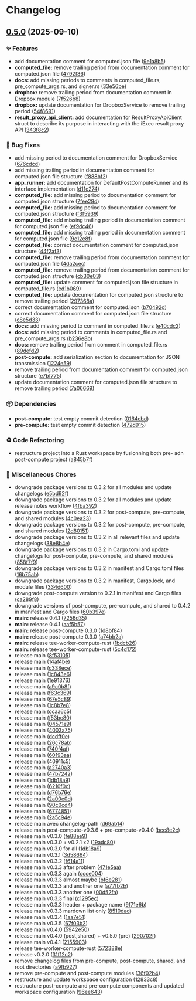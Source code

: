 # Changelog

## [0.5.0](https://github.com/Natchica/iexec-tee_worker_pre_post_compute_rust/compare/post-compute-v0.4.2...post-compute-v0.5.0) (2025-09-10)


### ✨ Features

* add documentation comment for computed.json file ([9e1a8b5](https://github.com/Natchica/iexec-tee_worker_pre_post_compute_rust/commit/9e1a8b5d19f1a70d6b7e02bb683d6710924d40cc))
* **computed_file:** remove trailing period from documentation comment for computed.json file ([4792f36](https://github.com/Natchica/iexec-tee_worker_pre_post_compute_rust/commit/4792f36bd8278a90aefe6aa2015dfcbb7f38a38e))
* **docs:** add missing periods to comments in computed_file.rs, pre_compute_args.rs, and signer.rs ([33e56be](https://github.com/Natchica/iexec-tee_worker_pre_post_compute_rust/commit/33e56bef369549c1d1a8dcb5d01debd8fd9a9bb0))
* **dropbox:** remove trailing period from documentation comment in Dropbox module ([7f526b8](https://github.com/Natchica/iexec-tee_worker_pre_post_compute_rust/commit/7f526b8841df251d49aa8be68b3bbfd402c38c6f))
* **dropbox:** update documentation for DropboxService to remove trailing period ([54f8691](https://github.com/Natchica/iexec-tee_worker_pre_post_compute_rust/commit/54f8691cd534f8b1d9572645e54993c1c668a75d))
* **result_proxy_api_client:** add documentation for ResultProxyApiClient struct to describe its purpose in interacting with the iExec result proxy API ([343f8c2](https://github.com/Natchica/iexec-tee_worker_pre_post_compute_rust/commit/343f8c290e0dafebce36cc638cdfd468733b2d5e))


### 🐛 Bug Fixes

* add missing period to documentation comment for DropboxService ([676cdcd](https://github.com/Natchica/iexec-tee_worker_pre_post_compute_rust/commit/676cdcd65ba9ebf36d4c3efe9c8edbbc9946819f))
* add missing trailing period in documentation comment for computed.json file structure ([f888bf2](https://github.com/Natchica/iexec-tee_worker_pre_post_compute_rust/commit/f888bf2969dedf4b449ba1eeeb5134516a437e66))
* **app_runner:** add documentation for DefaultPostComputeRunner and its interface implementation ([d11e274](https://github.com/Natchica/iexec-tee_worker_pre_post_compute_rust/commit/d11e274ae19ed85e11e978fdffd33ea0f35d59ff))
* **computed_file:** add missing period to documentation comment for computed.json structure ([7fee29d](https://github.com/Natchica/iexec-tee_worker_pre_post_compute_rust/commit/7fee29d416adcf2cbadda410178323013f733b06))
* **computed_file:** add missing period to documentation comment for computed.json structure ([f3f5939](https://github.com/Natchica/iexec-tee_worker_pre_post_compute_rust/commit/f3f5939a143528dd3a617e1967ac042985828c63))
* **computed_file:** add missing trailing period in documentation comment for computed.json file ([ef9dc46](https://github.com/Natchica/iexec-tee_worker_pre_post_compute_rust/commit/ef9dc46fa04f301be48443c7ab241d928bf0817d))
* **computed_file:** add missing trailing period in documentation comment for computed.json file ([9c12e8f](https://github.com/Natchica/iexec-tee_worker_pre_post_compute_rust/commit/9c12e8f9dbe8c35f6599389a8b57bdb44388f03a))
* **computed_file:** correct documentation comment for computed.json structure ([44f2af3](https://github.com/Natchica/iexec-tee_worker_pre_post_compute_rust/commit/44f2af3be31514117fa6e8308e1626049407074c))
* **computed_file:** remove trailing period from documentation comment for computed.json file ([4da2cec](https://github.com/Natchica/iexec-tee_worker_pre_post_compute_rust/commit/4da2cecabfc18241ac55b9cf61986f4ca3ab11ac))
* **computed_file:** remove trailing period from documentation comment for computed.json structure ([cb30e03](https://github.com/Natchica/iexec-tee_worker_pre_post_compute_rust/commit/cb30e03ad6d147cbbe718f6387812ce3f1f75b78))
* **computed_file:** update comment for computed.json file structure in computed_file.rs ([ed1b069](https://github.com/Natchica/iexec-tee_worker_pre_post_compute_rust/commit/ed1b069edd82ec5735dbc39416f04ad0fd549bb9))
* **computed_file:** update documentation for computed.json structure to remove trailing period ([297368a](https://github.com/Natchica/iexec-tee_worker_pre_post_compute_rust/commit/297368af10bfb8b69c8dc0de7f2cc5460d7b865f))
* correct documentation comment for computed.json ([b70492d](https://github.com/Natchica/iexec-tee_worker_pre_post_compute_rust/commit/b70492d250a717ddf801eaf822884e4b945b3e4b))
* correct documentation comment for computed.json file structure ([c8e5d33](https://github.com/Natchica/iexec-tee_worker_pre_post_compute_rust/commit/c8e5d331e9e468bc1c50ed50cb72e2b9689be754))
* **docs:** add missing period to comment in computed_file.rs ([e40cdc2](https://github.com/Natchica/iexec-tee_worker_pre_post_compute_rust/commit/e40cdc2fb5797694448261a5421d848b98cfd520))
* **docs:** add missing period to comments in computed_file.rs and pre_compute_args.rs ([b236e8b](https://github.com/Natchica/iexec-tee_worker_pre_post_compute_rust/commit/b236e8bfb7c9f47680c0bfedf24666e35e2cc802))
* **docs:** remove trailing period from comment in computed_file.rs ([89defd2](https://github.com/Natchica/iexec-tee_worker_pre_post_compute_rust/commit/89defd26376b685e0ae8db25666ff2392ca09f87))
* **post-compute:** add serialization section to documentation for JSON transmission ([1224e59](https://github.com/Natchica/iexec-tee_worker_pre_post_compute_rust/commit/1224e593a6d1ab6845f67d84df077ce8554b3f93))
* remove trailing period from documentation comment for computed.json structure ([e7bf775](https://github.com/Natchica/iexec-tee_worker_pre_post_compute_rust/commit/e7bf7754db54272b87978c44aab47717afa6152e))
* update documentation comment for computed.json file structure to remove trailing period ([7a06669](https://github.com/Natchica/iexec-tee_worker_pre_post_compute_rust/commit/7a06669c2be3d643d0bedf83049ab4d0291977e3))


### 📦 Dependencies

* **post-compute:** test empty commit detection ([0164cbd](https://github.com/Natchica/iexec-tee_worker_pre_post_compute_rust/commit/0164cbd528c1a3cd75bd45312c3843c3b4a97126))
* **pre-compute:** test empty commit detection ([472d915](https://github.com/Natchica/iexec-tee_worker_pre_post_compute_rust/commit/472d9153963efbec9e5030bb1d3822fc5aadf839))


### ♻️ Code Refactoring

* restructure project into a Rust workspace by fusionning both pre- adn post-compute project ([a845b7f](https://github.com/Natchica/iexec-tee_worker_pre_post_compute_rust/commit/a845b7fda769d51898859123251f6d5c0613970c))


### 🔨 Miscellaneous Chores

* downgrade package versions to 0.3.2 for all modules and update changelogs ([e5bd92f](https://github.com/Natchica/iexec-tee_worker_pre_post_compute_rust/commit/e5bd92fa56b437172877a71e3e4db5059ac473a6))
* downgrade package versions to 0.3.2 for all modules and update release notes workflow ([4fba392](https://github.com/Natchica/iexec-tee_worker_pre_post_compute_rust/commit/4fba392698e13488461769550cc1fbc29788e223))
* downgrade package versions to 0.3.2 for post-compute, pre-compute, and shared modules ([4c0ea23](https://github.com/Natchica/iexec-tee_worker_pre_post_compute_rust/commit/4c0ea23d73b4e0e421c42a5eaf00498e2d8ff3f3))
* downgrade package versions to 0.3.2 for post-compute, pre-compute, and shared modules ([2d80151](https://github.com/Natchica/iexec-tee_worker_pre_post_compute_rust/commit/2d801512dfb12d0c318d060aaffde630aadfd7a6))
* downgrade package versions to 0.3.2 in all relevant files and update changelogs ([38e8b4e](https://github.com/Natchica/iexec-tee_worker_pre_post_compute_rust/commit/38e8b4e4c7b6e6b8e55a4c36ce2b52e4648a3b22))
* downgrade package versions to 0.3.2 in Cargo.toml and update changelogs for post-compute, pre-compute, and shared modules ([858f7f9](https://github.com/Natchica/iexec-tee_worker_pre_post_compute_rust/commit/858f7f971057f968d0859b88f6cc6e3fd415e05b))
* downgrade package versions to 0.3.2 in manifest and Cargo.toml files ([16b75ab](https://github.com/Natchica/iexec-tee_worker_pre_post_compute_rust/commit/16b75abdd35149947d525494dcfd54719d645b2f))
* downgrade package versions to 0.3.2 in manifest, Cargo.lock, and module files ([334d600](https://github.com/Natchica/iexec-tee_worker_pre_post_compute_rust/commit/334d6006fd991f6af4e81e4c78b1e009d7d4e85d))
* downgrade post-compute version to 0.2.1 in manifest and Cargo files ([ca289f8](https://github.com/Natchica/iexec-tee_worker_pre_post_compute_rust/commit/ca289f80ff3ed837388d6dfe142cd85c80b0e8b6))
* downgrade versions of post-compute, pre-compute, and shared to 0.4.2 in manifest and Cargo files ([60b397e](https://github.com/Natchica/iexec-tee_worker_pre_post_compute_rust/commit/60b397ef0607dc6e68c49ede2affffaf1162973c))
* **main:** release  0.4.1 ([7256d35](https://github.com/Natchica/iexec-tee_worker_pre_post_compute_rust/commit/7256d354ff7efbd5bec24ffadd768bab8d79d98e))
* **main:** release  0.4.1 ([aaf5b57](https://github.com/Natchica/iexec-tee_worker_pre_post_compute_rust/commit/aaf5b570ee812a945da7886f10820fadda452b2a))
* **main:** release post-compute 0.3.0 ([1d8bf84](https://github.com/Natchica/iexec-tee_worker_pre_post_compute_rust/commit/1d8bf84cbe54ed51b44e3f6cd284884273a9c4cb))
* **main:** release post-compute 0.3.0 ([a74bb2a](https://github.com/Natchica/iexec-tee_worker_pre_post_compute_rust/commit/a74bb2a36be739231362eaa4969a90a7b767ee8b))
* **main:** release tee-worker-compute-rust ([1bdcb26](https://github.com/Natchica/iexec-tee_worker_pre_post_compute_rust/commit/1bdcb266531e4cffc54a65f79be28e1738d2beb2))
* **main:** release tee-worker-compute-rust ([5c4d172](https://github.com/Natchica/iexec-tee_worker_pre_post_compute_rust/commit/5c4d1725b249eaf73c294610893fe0ceabc53ded))
* release main ([8f53105](https://github.com/Natchica/iexec-tee_worker_pre_post_compute_rust/commit/8f5310539db14b154905cc8485fd2c9a1187792b))
* release main ([14af4be](https://github.com/Natchica/iexec-tee_worker_pre_post_compute_rust/commit/14af4be21229a2938a24d9247cc62c2be5d18cf9))
* release main ([c338ece](https://github.com/Natchica/iexec-tee_worker_pre_post_compute_rust/commit/c338ece3ca9dda25e2205a93f6719c8bd42c2ae8))
* release main ([1c843e6](https://github.com/Natchica/iexec-tee_worker_pre_post_compute_rust/commit/1c843e62c47bc63982ff26cf01d60e418e587b91))
* release main ([1e91376](https://github.com/Natchica/iexec-tee_worker_pre_post_compute_rust/commit/1e91376b6bffc9524f7a1d61607450f021077ed9))
* release main ([a9c0b8f](https://github.com/Natchica/iexec-tee_worker_pre_post_compute_rust/commit/a9c0b8fc0375af8a5b5b4a9682a400dd924f2fa6))
* release main ([f63c369](https://github.com/Natchica/iexec-tee_worker_pre_post_compute_rust/commit/f63c3691e278f047899d3f43e0228e0dfabe991e))
* release main ([67e5c89](https://github.com/Natchica/iexec-tee_worker_pre_post_compute_rust/commit/67e5c89e42dd2938ac7a53ae6b4c7d6c19520fea))
* release main ([1c8b7e8](https://github.com/Natchica/iexec-tee_worker_pre_post_compute_rust/commit/1c8b7e8a7683be9845bd4a79c73b434dae601a09))
* release main ([ccaa6c5](https://github.com/Natchica/iexec-tee_worker_pre_post_compute_rust/commit/ccaa6c5f8d0632e3ca64e890ae4ffb641921944e))
* release main ([f53bc80](https://github.com/Natchica/iexec-tee_worker_pre_post_compute_rust/commit/f53bc80469102483d167024729c843c42f53f578))
* release main ([04571e9](https://github.com/Natchica/iexec-tee_worker_pre_post_compute_rust/commit/04571e95d11b13c74f493934b04c2f4ed6eaf5da))
* release main ([4003a75](https://github.com/Natchica/iexec-tee_worker_pre_post_compute_rust/commit/4003a75969bda1772fdedddde49b8e07cb368881))
* release main ([dcdff0e](https://github.com/Natchica/iexec-tee_worker_pre_post_compute_rust/commit/dcdff0e9907fe2e6bcc8d18dde5cb1406172869b))
* release main ([26c78ab](https://github.com/Natchica/iexec-tee_worker_pre_post_compute_rust/commit/26c78abaf8f765654e59a6ab9a5e38b460ae3392))
* release main ([740f4af](https://github.com/Natchica/iexec-tee_worker_pre_post_compute_rust/commit/740f4afe8facfa7db1d5d1acd4dd3d6b735e9425))
* release main ([60193aa](https://github.com/Natchica/iexec-tee_worker_pre_post_compute_rust/commit/60193aa0c7ad5fc41e0636e8821900dc0ea69771))
* release main ([40911c5](https://github.com/Natchica/iexec-tee_worker_pre_post_compute_rust/commit/40911c509e51a280845fbfe66f20a9e27fca0c73))
* release main ([a2740a3](https://github.com/Natchica/iexec-tee_worker_pre_post_compute_rust/commit/a2740a3b2bd2407589a2f143a0a909d30f4b4e59))
* release main ([47b7242](https://github.com/Natchica/iexec-tee_worker_pre_post_compute_rust/commit/47b724251e9a08676c19b610dc89cd28a0714f4a))
* release main ([1db18a9](https://github.com/Natchica/iexec-tee_worker_pre_post_compute_rust/commit/1db18a9aa4049403fa831982b7c29e8550502522))
* release main ([6210f0c](https://github.com/Natchica/iexec-tee_worker_pre_post_compute_rust/commit/6210f0c68b6e914bc58f2259c1650295479e697b))
* release main ([d76b76e](https://github.com/Natchica/iexec-tee_worker_pre_post_compute_rust/commit/d76b76e435a5dfbf6a277979038839b9875c8c58))
* release main ([2a00e0d](https://github.com/Natchica/iexec-tee_worker_pre_post_compute_rust/commit/2a00e0dca7cada958ba9f25f3d2a9ad0f142389f))
* release main ([90c0cd4](https://github.com/Natchica/iexec-tee_worker_pre_post_compute_rust/commit/90c0cd402f7a45f6cafe2442e346d4eb09b11e8a))
* release main ([6774851](https://github.com/Natchica/iexec-tee_worker_pre_post_compute_rust/commit/6774851ac438cf388b94e3ecb903c2950ca10b42))
* release main ([2a5c94e](https://github.com/Natchica/iexec-tee_worker_pre_post_compute_rust/commit/2a5c94ed29616428a40e5b349045df7953f0ed7b))
* release main avec changelog-path ([d69ab14](https://github.com/Natchica/iexec-tee_worker_pre_post_compute_rust/commit/d69ab14d8b5fee6795517e0e2972015c17b5d91d))
* release main post-compute-v0.3.6 + pre-compute-v0.4.0 ([bcc8e2c](https://github.com/Natchica/iexec-tee_worker_pre_post_compute_rust/commit/bcc8e2ca869cc725d5b6d5cc9729921ccfc61776))
* release main v0.3.0 ([fe88ae9](https://github.com/Natchica/iexec-tee_worker_pre_post_compute_rust/commit/fe88ae9e76e5b1c3f425ecfea9b17b49f803340d))
* release main v0.3.0 + v0.2.1 x2 ([19adc80](https://github.com/Natchica/iexec-tee_worker_pre_post_compute_rust/commit/19adc80af4f7b39fb58d8c381b0ff30ed3c97af5))
* release main v0.3.0 for all ([1db18a9](https://github.com/Natchica/iexec-tee_worker_pre_post_compute_rust/commit/1db18a9aa4049403fa831982b7c29e8550502522))
* release main v0.3.1 ([3d58664](https://github.com/Natchica/iexec-tee_worker_pre_post_compute_rust/commit/3d58664e14859d6508d1aa1747ebc17a4c170ce3))
* release main v0.3.2 ([f614a11](https://github.com/Natchica/iexec-tee_worker_pre_post_compute_rust/commit/f614a11a8423cade5af0cef971afcbcf71c7f0dd))
* release main v0.3.3 after problem ([471e5aa](https://github.com/Natchica/iexec-tee_worker_pre_post_compute_rust/commit/471e5aab1190d018b97b8b5dc4cd9519f23e7f2b))
* release main v0.3.3 again ([ccce004](https://github.com/Natchica/iexec-tee_worker_pre_post_compute_rust/commit/ccce00408f88a4bfd946ed971a12381119759c88))
* release main v0.3.3 almost maybe ([bf6e281](https://github.com/Natchica/iexec-tee_worker_pre_post_compute_rust/commit/bf6e281915e7e909725780c06dd1a728744d6dd3))
* release main v0.3.3 and another one ([a77fb2b](https://github.com/Natchica/iexec-tee_worker_pre_post_compute_rust/commit/a77fb2bca50cb47c216ce4314270c21abb064d06))
* release main v0.3.3 another one ([00d52fa](https://github.com/Natchica/iexec-tee_worker_pre_post_compute_rust/commit/00d52fac5125d9248e68c42f20cad26c142cff20))
* release main v0.3.3 final ([c1295ec](https://github.com/Natchica/iexec-tee_worker_pre_post_compute_rust/commit/c1295ec7db62a1e20b7be50a2158e48074e619bc))
* release main v0.3.3 header + package name ([9f71e6b](https://github.com/Natchica/iexec-tee_worker_pre_post_compute_rust/commit/9f71e6bceb5f063e6eb19784aa1efcfcf8abed02))
* release main v0.3.3 mardown list only ([8510dad](https://github.com/Natchica/iexec-tee_worker_pre_post_compute_rust/commit/8510dadd044b602fab26cd3e1b26434396ff4ec5))
* release main v0.3.4 ([1aa7e51](https://github.com/Natchica/iexec-tee_worker_pre_post_compute_rust/commit/1aa7e513df2765f05c257fddd05431f4223b4bbb))
* release main v0.3.5 ([67f03b2](https://github.com/Natchica/iexec-tee_worker_pre_post_compute_rust/commit/67f03b2986e468f32890b67b1e513dee5f47d2f8))
* release main v0.4.0 ([5942e50](https://github.com/Natchica/iexec-tee_worker_pre_post_compute_rust/commit/5942e505c7b3525c16b1416c019558b2c98ca435))
* release main v0.4.0 (post,shared) + v0.5.0 (pre) ([290702f](https://github.com/Natchica/iexec-tee_worker_pre_post_compute_rust/commit/290702f610376af4b3c9947da3e44ddd67f4ca10))
* release main v0.4.1 ([2155903](https://github.com/Natchica/iexec-tee_worker_pre_post_compute_rust/commit/21559036da8e3eed5c013a8fd54a74ffea7d82a7))
* release tee-worker-compute-rust ([572388e](https://github.com/Natchica/iexec-tee_worker_pre_post_compute_rust/commit/572388e7334a5bcd9ddd0531ce782e9e7d48cdc4))
* release v0.2.0 ([31f12c2](https://github.com/Natchica/iexec-tee_worker_pre_post_compute_rust/commit/31f12c2cbc7a2a41f79b785a594b05b96a4f0f9d))
* remove changelog files from pre-compute, post-compute, shared, and root directories ([a9fb927](https://github.com/Natchica/iexec-tee_worker_pre_post_compute_rust/commit/a9fb9273ca5de35e4bcf5efd574eb4c84009f55b))
* remove pre-compute and post-compute modules ([36f02b4](https://github.com/Natchica/iexec-tee_worker_pre_post_compute_rust/commit/36f02b49a0e6a6494934a14ba0ab3e859525f1b8))
* restructure and update workspace configuration ([12833c8](https://github.com/Natchica/iexec-tee_worker_pre_post_compute_rust/commit/12833c8aca94df0f5131a6a30aac32a518ea513a))
* restructure post-compute and pre-compute components and updated workspace configuration ([96ee643](https://github.com/Natchica/iexec-tee_worker_pre_post_compute_rust/commit/96ee6437fb752dbbf674619deb7415134563d710))
